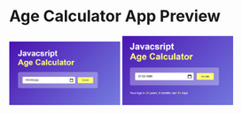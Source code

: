 # Age Calculator App Preview

<img src="images/Screenshot_1.png"  width="200">

<img src="images/Screenshot_2.png"  width="200">

